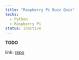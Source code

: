 ```yaml
---
title: "Raspberry Pi Buzz Quiz"
techs: 
  - Python
  - Raspberry Pi
status: inactive
---
```


**TODO**

link: [repo](https://github.com/diogo-mustachio-barros/rpi-buzz-quizz)